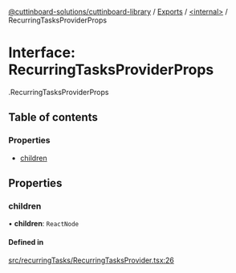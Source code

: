 [@cuttinboard-solutions/cuttinboard-library](../README.md) / [Exports](../modules.md) / [<internal\>](../modules/internal_-6.md) / RecurringTasksProviderProps

# Interface: RecurringTasksProviderProps

[<internal>](../modules/internal_-6.md).RecurringTasksProviderProps

## Table of contents

### Properties

- [children](internal_-6.RecurringTasksProviderProps.md#children)

## Properties

### children

• **children**: `ReactNode`

#### Defined in

[src/recurringTasks/RecurringTasksProvider.tsx:26](https://github.com/Cuttinboard-Solutions/Cuttinboard-Library/blob/97c340c/src/recurringTasks/RecurringTasksProvider.tsx#L26)
